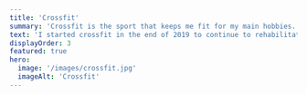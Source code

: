 ```yaml
---
title: 'Crossfit'
summary: 'Crossfit is the sport that keeps me fit for my main hobbies.'
text: 'I started crossfit in the end of 2019 to continue to rehabilitate my knee after I had broke my ACL. Ever since it has been the number 1 sports to keep me fit. I like its versatility, going to gym would be boring to me but in crossfit I can train my muscles and also cardio. Lorem ipsum dolor sit amet consectetur adipisicing elit. Cum quibusdam, nemo accusamus impedit veritatis in tempore, dicta sapiente amet qui exercitationem, delectus repudiandae excepturi porro consequatur? Ipsum laborum id ipsa ratione facere, alias quasi perferendis omnis unde temporibus neque velit minus perspiciatis quam magnam expedita deserunt facilis nulla nihil praesentium odio ex.'
displayOrder: 3
featured: true
hero:
  image: '/images/crossfit.jpg'
  imageAlt: 'Crossfit'
---
```

